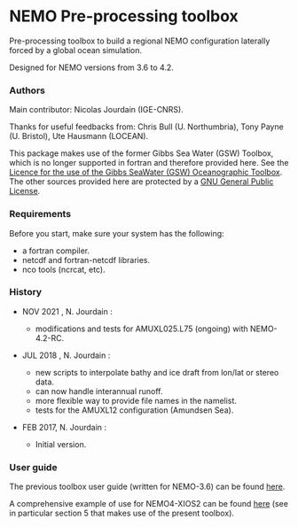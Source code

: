 # NEMO Pre-processing toolbox 

Pre-processing toolbox to build a regional NEMO configuration laterally forced by a global ocean simulation.

Designed for NEMO versions from 3.6 to 4.2.

### Authors

Main contributor: Nicolas Jourdain (IGE-CNRS).

Thanks for useful feedbacks from: Chris Bull (U. Northumbria), Tony Payne (U. Bristol), Ute Hausmann (LOCEAN).

This package makes use of the former Gibbs Sea Water (GSW) Toolbox, which is no longer supported in fortran and therefore provided here. See the [Licence for the use of the Gibbs SeaWater (GSW) Oceanographic Toolbox](http://www.teos-10.org/pubs/gsw/html/gsw_licence.html). The other sources provided here are protected by a [GNU General Public License](http://github.com/nicojourdain/BUILD_CONFIG_NEMO/blob/master/LICENSE).

### Requirements

Before you start, make sure your system has the following:
* a fortran compiler.
* netcdf and fortran-netcdf libraries.
* nco tools (ncrcat, etc).

### History

* NOV 2021 , N. Jourdain :
	- modifications and tests for AMUXL025.L75 (ongoing) with NEMO-4.2-RC.

* JUL 2018 , N. Jourdain : 
	- new scripts to interpolate bathy and ice draft from lon/lat or stereo data.
	- can now handle interannual runoff.
	- more flexible way to provide file names in the namelist.
	- tests for the AMUXL12 configuration (Amundsen Sea).

* FEB 2017, N. Jourdain :
	- Initial version.

### User guide

The previous toolbox user guide (written for NEMO-3.6) can be found [here](http://github.com/nicojourdain/BUILD_CONFIG_NEMO/blob/master/README_OLD.txt).

A comprehensive example of use for NEMO4-XIOS2 can be found [here](http://nicojourdain.github.io/students_dir/students_nemo4_occigen) (see in particular section 5 that makes use of the present toolbox).

